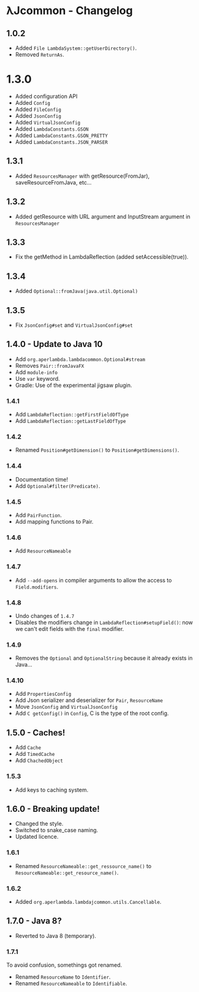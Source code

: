# λJcommon - Changelog

## 1.0.2

 - Added `File LambdaSystem::getUserDirectory()`.
 - Removed `ReturnAs`.

# 1.3.0

 - Added configuration API
 - Added `Config`
 - Added `FileConfig`
 - Added `JsonConfig`
 - Added `VirtualJsonConfig`
 - Added `LambdaConstants.GSON`
 - Added `LambdaConstants.GSON_PRETTY`
 - Added `LambdaConstants.JSON_PARSER`
 
## 1.3.1

 - Added `ResourcesManager` with getResource(FromJar), saveResourceFromJava, etc...

## 1.3.2

 - Added getResource with URL argument and InputStream argument in `ResourcesManager`

## 1.3.3

 - Fix the getMethod in LambdaReflection (added setAccessible(true)).
 
## 1.3.4

 - Added `Optional::fromJava(java.util.Optional)`
 
## 1.3.5

 - Fix `JsonConfig#set` and `VirtualJsonConfig#set`

## 1.4.0 - Update to Java 10

 - Add `org.aperlambda.lambdacommon.Optional#stream`
 - Removes `Pair::fromJavaFX`
 - Add `module-info`
 - Use `var` keyword.
 - Gradle: Use of the experimental jigsaw plugin.
 
### 1.4.1

 - Add `LambdaReflection::getFirstFieldOfType`
 - Add `LambdaReflection::getLastFieldOfType`
 
### 1.4.2

 - Renamed `Position#getDimension()` to `Position#getDimensions()`.
 
### 1.4.4

 - Documentation time!
 - Add `Optional#filter(Predicate)`.
 
### 1.4.5

 - Add `PairFunction`.
 - Add mapping functions to Pair.
 
### 1.4.6

 - Add `ResourceNameable`
 
### 1.4.7

 - Add `--add-opens` in compiler arguments to allow the access to `Field.modifiers`.
 
### 1.4.8

 - Undo changes of `1.4.7`
 - Disables the modifiers change in `LambdaReflection#setupField()`: now we can't edit fields with the `final` modifier.
 
### 1.4.9

 - Removes the `Optional` and `OptionalString` because it already exists in Java...
 
### 1.4.10

 - Add `PropertiesConfig`
 - Add Json serializer and deserializer for `Pair`, `ResourceName`
 - Move `JsonConfig` and `VirtualJsonConfig`
 - Add `C getConfig()` in `Config`, C is the type of the root config.
 
## 1.5.0 - Caches!

 - Add `Cache`
 - Add `TimedCache`
 - Add `ChachedObject`
 
### 1.5.3

 - Add keys to caching system.

## 1.6.0 - Breaking update!

 - Changed the style.
 - Switched to snake_case naming.
 - Updated licence.
 
### 1.6.1
 
 - Renamed `ResourceNameable::get_ressource_name()` to `ResourceNameable::get_resource_name()`.

### 1.6.2

 - Added `org.aperlambda.lambdajcommon.utils.Cancellable`.
 
## 1.7.0 - Java 8?

 - Reverted to Java 8 (temporary).
 
### 1.7.1

To avoid confusion, somethings got renamed.
 - Renamed `ResourceName` to `Identifier`.
 - Renamed `ResourceNameable` to `Identifiable`. 

